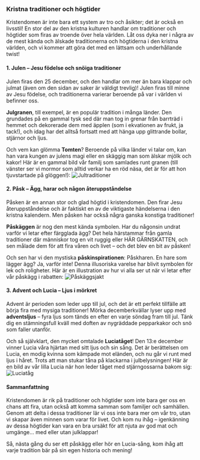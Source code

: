 ### Kristna traditioner och högtider 

Kristendomen är inte bara ett system av tro och åsikter; det är också en livsstil! En stor del av den kristna kulturen handlar om traditioner och högtider som firas av troende över hela världen. Låt oss dyka ner i några av de mest kända och älskade traditionerna och högtiderna i den kristna världen, och vi kommer att göra det med en lättsam och underhållande twist!

#### 1. Julen – Jesu födelse och snöiga traditioner
Julen firas den 25 december, och den handlar om mer än bara klappar och julmat (även om den sidan av saker är väldigt trevlig)! Julen firas till minne av Jesu födelse, och traditionerna varierar beroende på var i världen vi befinner oss. 

**Julgranen**, till exempel, är en populär tradition i många länder. Den grundades på en gammal tysk sed där man tog in grenar från barrträd i hemmet och dekorerade dem med äpplen (som i ekvationen av frukt, ja tack!), och idag har det alltså fortsatt med att hänga upp glittrande bollar, stjärnor och ljus.

Och vem kan glömma **Tomten**? Beroende på vilka länder vi talar om, kan han vara kungen av julens magi eller en skäggig man som älskar mjölk och kakor! Här är en gammal bild vår familj som samlades runt granen (till vänster ser vi mormor som alltid verkar ha en röd näsa, det är för att hon tjuvstartade på glöggen!):
![Jultraditioner](https://example.com/jultraditioner.jpg)

#### 2. Påsk – Ägg, harar och någon återuppståndelse
Påsken är en annan stor och glad högtid i kristendomen. Den firar Jesu återuppståndelse och är faktiskt en av de viktigaste händelserna i den kristna kalendern. Men påsken har också några ganska konstiga traditioner!

**Påskäggen** är nog den mest kända symbolen. Har du någonsin undrat varför vi letar efter färgglada ägg? Det hela härstammar från gamla traditioner där människor tog en vit ruggig eller HÄR GÄRNSKATTEN, och sen målade dem för att fira våren och livet – och det blev en bit av påsken! 

Och sen har vi den mystiska **påskinspirationen**: Påskharen. En hare som lägger ägg? Ja, varför inte! Denna illusoriska varelse har blivit symbolen för lek och roligheter. Här är en illustration av hur vi alla ser ut när vi letar efter vår påskägg i rabatten:
![Påskäggsjakt](https://example.com/paskagg.jpg)

#### 3. Advent och Lucia – Ljus i mörkret
Advent är perioden som leder upp till jul, och det är ett perfekt tillfälle att börja fira med mysiga traditioner! Mörka decemberkvällar lyser upp med **adventsljus** – fyra ljus som tänds en efter en varje söndag fram till jul. Tänk dig en stämningsfull kväll med doften av nygräddade pepparkakor och snö som faller utanför. 

Och så självklart, den mycket omtalade **Luciatåget**! Den 13:e december vinner Lucia våra hjärtan med sitt ljus och sin sång. Det är berättelsen om Lucia, en modig kvinna som kämpade mot eländen, och nu går vi runt med ljus i håret. Trots att man stukar tåna på klackarna i julbelysningen! Här är en bild av vår lilla Lucia när hon leder tåget med stjärngossarna bakom sig:
![Luciatåg](https://example.com/luciatag.jpg)

#### Sammanfattning
Kristendomen är rik på traditioner och högtider som inte bara ger oss en chans att fira, utan också att komma samman som familjer och samhällen. Genom att delta i dessa traditioner lär vi oss inte bara mer om vår tro, utan vi skapar även minnen som varar för livet. Och kom nu ihåg – igenkänning av dessa högtider kan vara en bra ursäkt för att njuta av god mat och umgänge... med eller utan julklappar! 

Så, nästa gång du ser ett påskägg eller hör en Lucia-sång, kom ihåg att varje tradition bär på sin egen historia och mening!